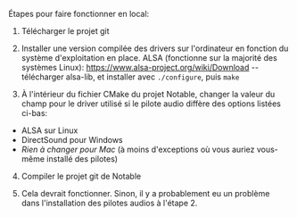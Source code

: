 Étapes pour faire fonctionner en local:


1. Télécharger le projet git

2. Installer une version compilée des drivers sur l'ordinateur en fonction du système d'exploitation en place.
	ALSA (fonctionne sur la majorité des systèmes Linux):
	https://www.alsa-project.org/wiki/Download  -- télécharger alsa-lib, et installer avec `./configure`, puis `make`

3. À l'intérieur du fichier CMake du projet Notable, changer la valeur du champ pour le driver utilisé si le pilote audio diffère des options listées ci-bas:
- ALSA sur Linux
- DirectSound pour Windows
- *Rien à changer pour Mac* (à moins d'exceptions où vous auriez vous-même installé des pilotes)

4. Compiler le projet git de Notable

5. Cela devrait fonctionner. Sinon, il y a probablement eu un problème dans l'installation des pilotes audios à l'étape 2.
